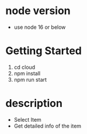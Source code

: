 # node version
- use node 16 or below

# Getting Started 
1. cd cloud
2. npm install
3. npm run start

# description
- Select Item
- Get detailed info of the item